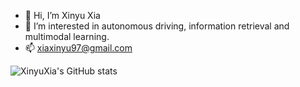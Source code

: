 - 👋 Hi, I’m Xinyu Xia
- 👀 I’m interested in autonomous driving, information retrieval and multimodal learning.
- 📫 xiaxinyu97@gmail.com
  
![XinyuXia's GitHub stats](https://github-readme-stats.vercel.app/api?username=XinyuXia97&show_icons=true)
<!---
MrSummer123/MrSummer123 is a ✨ special ✨ repository because its `README.md` (this file) appears on your GitHub profile.
You can click the Preview link to take a look at your changes.
--->
